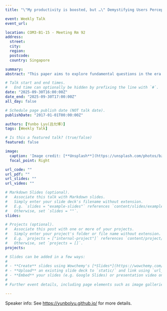 ```yaml
---
title: "\"My productivity is boosted, but …\" Demystifying Users Perception on AI Coding Assistants"

event: Weekly Talk
event_url: 

location: COM3-B1-15 - Meeting Rm 92
address:
  street: 
  city: 
  region: 
  postcode:
  country: Singapore

summary: 
abstract: "This paper aims to explore fundamental questions in the era when AI coding assistants like GitHub Copilot are widely adopted: what do developers truly value and criticize in AI coding assistants, and what does this reveal about their needs and expectations in real-world software development? Unlike previous studies that conduct observational research in controlled and simulated environments, we analyze extensive, first-hand user reviews of AI coding assistants, which capture developers’ authentic perspectives and experiences drawn directly from their actual day-to-day work contexts. We identify 1,085 AI coding assistants from the Visual Studio Code Marketplace. Although they only account for 1.64% of all extensions, we observe a surge in these assistants: over 90% of them are released within the past two years. We then manually analyze the user reviews sampled from 32 AI coding assistants that have sufficient installations and reviews to construct a comprehensive taxonomy of user concerns and feedback about these assistants. We manually annotate each review’s attitude when mentioning certain aspects of coding assistants, yielding nuanced insights into user satisfaction and dissatisfaction regarding specific features, concerns, and overall tool performance. Built on top of the findings—including how users demand not just intelligent suggestions but also context-aware, customizable, and resource-efficient interactions—we propose five practical implications and suggestions to guide the enhancement of AI coding assistants that satisfy user needs."

# Talk start and end times.
#   End time can optionally be hidden by prefixing the line with `#`.
date: "2025-09-30T16:00:00Z"
date_end: "2025-09-30T17:00:00Z"
all_day: false

# Schedule page publish date (NOT talk date).
publishDate: "2017-01-01T00:00:00Z"

authors: [Yunbo Lyu(吕允博)]
tags: [Weekly Talk]

# Is this a featured talk? (true/false)
featured: false

image:
  caption: 'Image credit: [**Unsplash**](https://unsplash.com/photos/bzdhc5b3Bxs)'
  focal_point: Right

url_code: ""
url_pdf: ""
url_slides: ""
url_video: ""

# Markdown Slides (optional).
#   Associate this talk with Markdown slides.
#   Simply enter your slide deck's filename without extension.
#   E.g. `slides = "example-slides"` references `content/slides/example-slides.md`.
#   Otherwise, set `slides = ""`.
slides:

# Projects (optional).
#   Associate this post with one or more of your projects.
#   Simply enter your project's folder or file name without extension.
#   E.g. `projects = ["internal-project"]` references `content/project/deep-learning/index.md`.
#   Otherwise, set `projects = []`.
projects:

# Slides can be added in a few ways:
# 
# - **Create** slides using Wowchemy's [*Slides*](https://wowchemy.com/docs/managing-content/#create-slides) feature and link using `slides` parameter in the front matter of the talk file
# - **Upload** an existing slide deck to `static/` and link using `url_slides` parameter in the front matter of the talk file
# - **Embed** your slides (e.g. Google Slides) or presentation video on this page using [shortcodes](https://wowchemy.com/docs/writing-markdown-latex/).
# 
# Further event details, including page elements such as image galleries, can be added to the body of this page.

---
```


Speaker info: See https://yunbolyu.github.io/ for more details.